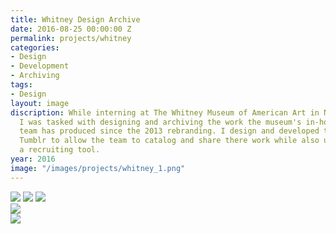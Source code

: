 ```yaml
---
title: Whitney Design Archive
date: 2016-08-25 00:00:00 Z
permalink: projects/whitney
categories:
- Design
- Development
- Archiving
tags:
- Design
layout: image
discription: While interning at The Whitney Museum of American Art in New York City,
  I was tasked with designing and archiving the work the museum's in-house design
  team has produced since the 2013 rebranding. I design and developed this site using
  Tumblr to allow the team to catalog and share there work while also using it as
  a recruiting tool.
year: 2016
image: "/images/projects/whitney_1.png"
---
```


<img src="/images/projects/whitney_1.png">
<img src="/images/projects/whitney_2.png">
<img src="/images/projects/whitney_3.png">


<section class="clear"></section>

<div class="images-left"><img src="/images/projects/whitney_4.png"></div>
<div class="images-right"><img src="/images/projects/whitney_5.png"></div>

<section class="clear"></section>

